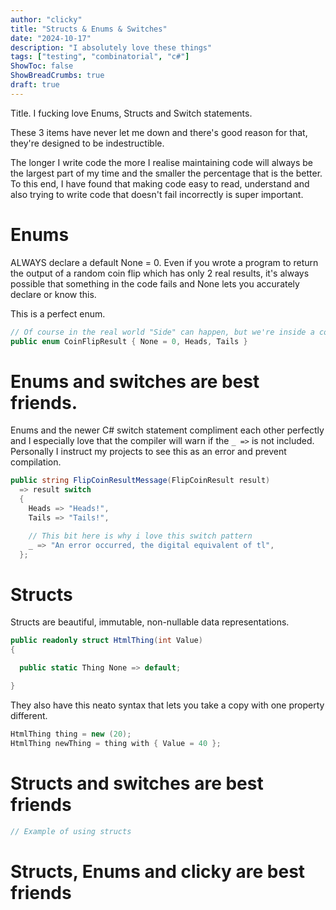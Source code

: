 ```yaml
---
author: "clicky"
title: "Structs & Enums & Switches"
date: "2024-10-17"
description: "I absolutely love these things"
tags: ["testing", "combinatorial", "c#"]
ShowToc: false
ShowBreadCrumbs: true
draft: true
---
```


Title. I fucking love Enums, Structs and Switch statements.

These 3 items have never let me down and there's good reason for that, they're designed to be indestructible.

The longer I write code the more I realise maintaining code will always be the largest part of my time and the smaller the percentage that is the better. To this end, I have found that making code easy to read, understand and also trying to write code that doesn't fail incorrectly is super important.

# Enums

ALWAYS declare a default None = 0. Even if you wrote a program to return the output of a random coin flip which has only 2 real results, it's always possible that something in the code fails and None lets you accurately declare or know this.

This is a perfect enum.

``` cs
// Of course in the real world "Side" can happen, but we're inside a computer.
public enum CoinFlipResult { None = 0, Heads, Tails }
```

# Enums and switches are best friends.
Enums and the newer C# switch statement compliment each other perfectly and I especially love that the compiler will warn if the `_ =>` is not included. Personally I instruct my projects to see this as an error and prevent compilation.

``` cs
public string FlipCoinResultMessage(FlipCoinResult result)
  => result switch
  {
    Heads => "Heads!",
    Tails => "Tails!",

    // This bit here is why i love this switch pattern
    _ => "An error occurred, the digital equivalent of tl",
  };
```

# Structs

Structs are beautiful, immutable, non-nullable data representations. 

``` cs
public readonly struct HtmlThing(int Value)
{

  public static Thing None => default;

}
```

They also have this neato syntax that lets you take a copy with one property different.

``` cs
HtmlThing thing = new (20);
HtmlThing newThing = thing with { Value = 40 };
```

# Structs and switches are best friends

``` cs
// Example of using structs
```

# Structs, Enums and clicky are best friends
